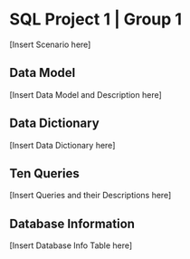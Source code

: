 
# SQL Project 1 | Group 1

[Insert Scenario here]





## Data Model
[Insert Data Model and Description here]

## Data Dictionary
[Insert Data Dictionary here]

## Ten Queries
[Insert Queries and their Descriptions here]

## Database Information
[Insert Database Info Table here]
